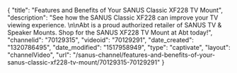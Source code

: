 {
    "title": "Features and Benefits of Your SANUS Classic XF228 TV Mount",
    "description": "See how the SANUS Classic XF228 can improve your TV viewing experience. \n\nAbt is a proud authorized retailer of SANUS TV & Speaker Mounts. Shop for the SANUS XF228 TV Mount at Abt today!",
    "channelid": "70129315",
    "videoid": "70129291",
    "date_created": "1320786495",
    "date_modified": "1517958949",
    "type": "captivate",
    "layout": "channelVideo",
    "url": "\/sanus-channel\/features-and-benefits-of-your-sanus-classic-xf228-tv-mount\/70129315-70129291"
}